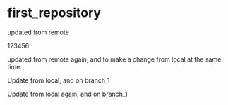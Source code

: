 # first_repository

updated from remote

123456

updated from remote again, and to make a change from local at the same time.

Update from local, and on branch_1

Update from local again, and on branch_1
